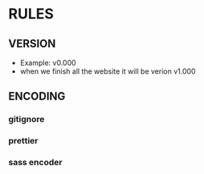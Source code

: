 # RULES

## VERSION

- Example: v0.000
- when we finish all the website it will be verion v1.000

## ENCODING

### gitignore

### prettier

### sass encoder
